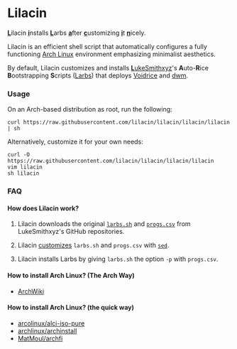 # Lilacin

[**L**](lilacin)ilacin [**i**](lilacin)nstalls [**L**](lilacin)arbs [**a**](lilacin)fter [**c**](lilacin)ustomizing [**i**](lilacin)t [**n**](lilacin)icely.

Lilacin is an efficient shell script that automatically configures a fully functioning [Arch Linux](//archlinux.org/) environment emphasizing minimalist aesthetics.

By default, Lilacin customizes and installs [**L**ukeSmithxyz](//lukesmith.xyz)'s **A**uto-**R**ice **B**ootstrapping **S**cripts ([Larbs](//github.com/LukeSmithxyz/LARBS)) that deploys [Voidrice](//github.com/LukeSmithxyz/voidrice) and [dwm](//github.com/LukeSmithxyz/dwm).

### Usage

On an Arch-based distribution as root, run the following:

```
curl https://raw.githubusercontent.com/lilacin/lilacin/lilacin/lilacin | sh
```

Alternatively, customize it for your own needs:

```
curl -O https://raw.githubusercontent.com/lilacin/lilacin/lilacin/lilacin
vim lilacin
sh lilacin
```

### FAQ

#### How does Lilacin work?

1. Lilacin downloads the original [`larbs.sh`](//github.com/LukeSmithxyz/LARBS/blob/master/larbs.sh) and [`progs.csv`](//github.com/LukeSmithxyz/LARBS/blob/master/progs.csv) from LukeSmithxyz's GitHub repositories.

2. Lilacin [customizes](//github.com/LukeSmithxyz/LARBS#customization) `larbs.sh` and `progs.csv` with [`sed`](//www.gnu.org/software/sed/).

3. Lilacin installs Larbs by giving `larbs.sh` the option `-p` with `progs.csv`.

#### How to install Arch Linux? (The Arch Way)

- [ArchWiki](//wiki.archlinux.org/index.php/Installation_guide)

#### How to install Arch Linux? (the quick way)

- [arcolinux/alci-iso-pure](//alci.online/downloads)
- [archlinux/archinstall](//github.com/archlinux/archinstall)
- [MatMoul/archfi](//github.com/MatMoul/archfi)
